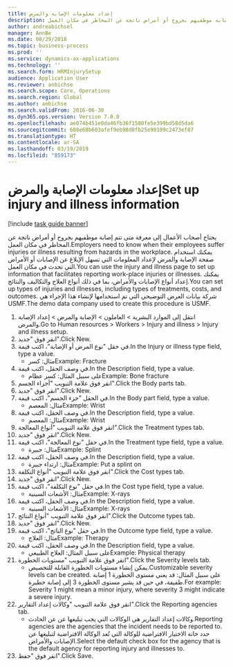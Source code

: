```yaml
---
title: إعداد معلومات الإصابة والمرض
description: يحتاج أصحاب الأعمال إلى معرفة متى تتم إصابة موظفيهم بجروح أو أمراض ناتجة عن المخاطر في مكان العمل.
author: andreabichsel
manager: AnnBe
ms.date: 08/29/2018
ms.topic: business-process
ms.prod: ''
ms.service: dynamics-ax-applications
ms.technology: ''
ms.search.form: HRMInjurySetup
audience: Application User
ms.reviewer: anbichse
ms.search.scope: Core, Operations
ms.search.region: Global
ms.author: anbichse
ms.search.validFrom: 2016-06-30
ms.dyn365.ops.version: Version 7.0.0
ms.openlocfilehash: ae074b451e0da46fb36f1580fe5e399bd58d5da6
ms.sourcegitcommit: 608e68b603afef9eb98d8fb25e90109c2473ef87
ms.translationtype: HT
ms.contentlocale: ar-SA
ms.lasthandoff: 03/19/2019
ms.locfileid: "859173"
---
```

# <a name="set-up-injury-and-illness-information"></a><span data-ttu-id="149d5-103">إعداد معلومات الإصابة والمرض</span><span class="sxs-lookup"><span data-stu-id="149d5-103">Set up injury and illness information</span></span>

[!include [task guide banner](../../includes/task-guide-banner.md)]

<span data-ttu-id="149d5-104">يحتاج أصحاب الأعمال إلى معرفة متى تتم إصابة موظفيهم بجروح أو أمراض ناتجة عن المخاطر في مكان العمل.</span><span class="sxs-lookup"><span data-stu-id="149d5-104">Employers need to know when their employees suffer injuries or illness resulting from hazards in the workplace.</span></span> <span data-ttu-id="149d5-105">يمكنك استخدام صفحة الإصابة والمرض لإعداد المعلومات التي تسهل الإبلاغ عن الإصابات أو الأمراض التي تحدث في مكان العمل.</span><span class="sxs-lookup"><span data-stu-id="149d5-105">You can use the injury and illness page to set up information that facilitates reporting work-place injuries or illnesses.</span></span> <span data-ttu-id="149d5-106">يمكنك إعداد أنواع الإصابات والأمراض، بما في ذلك أنواع العلاج والتكاليف والنتائج.</span><span class="sxs-lookup"><span data-stu-id="149d5-106">You can set up types of injuries and illnesses, including types of treatments, costs, and outcomes.</span></span> <span data-ttu-id="149d5-107">شركة بيانات العرض التوضيحي التي تم استخدامها لإنشاء هذا الإجراء هي USMF.</span><span class="sxs-lookup"><span data-stu-id="149d5-107">The demo data company used to create this procedure is USMF.</span></span>

1. <span data-ttu-id="149d5-108">انتقل إلى الموارد البشرية > العاملون‬ > الإصابة والمرض > إعداد الإصابة والمرض.</span><span class="sxs-lookup"><span data-stu-id="149d5-108">Go to Human resources > Workers > Injury and illness > Injury and illness setup.</span></span>
2. <span data-ttu-id="149d5-109">انقر فوق "جديد".</span><span class="sxs-lookup"><span data-stu-id="149d5-109">Click New.</span></span>
3. <span data-ttu-id="149d5-110">في حقل "نوع المرض أو الإصابة"، اكتب قيمة.</span><span class="sxs-lookup"><span data-stu-id="149d5-110">In the Injury or illness type field, type a value.</span></span>
    * <span data-ttu-id="149d5-111">مثال: كسر</span><span class="sxs-lookup"><span data-stu-id="149d5-111">Example: Fracture</span></span>  
4. <span data-ttu-id="149d5-112">في وصف الحقل، اكتب قيمة.</span><span class="sxs-lookup"><span data-stu-id="149d5-112">In the Description field, type a value.</span></span>
    * <span data-ttu-id="149d5-113">على سبيل المثال: كسر عظام</span><span class="sxs-lookup"><span data-stu-id="149d5-113">Example: Bone fracture</span></span>  
5. <span data-ttu-id="149d5-114">انقر فوق علامة التبويب "أجزاء الجسم".</span><span class="sxs-lookup"><span data-stu-id="149d5-114">Click the Body parts tab.</span></span>
6. <span data-ttu-id="149d5-115">انقر فوق "جديد".</span><span class="sxs-lookup"><span data-stu-id="149d5-115">Click New.</span></span>
7. <span data-ttu-id="149d5-116">في الحقل "جزء الجسم"، اكتب قيمة.</span><span class="sxs-lookup"><span data-stu-id="149d5-116">In the Body part field, type a value.</span></span>
    * <span data-ttu-id="149d5-117">مثال: المعصم</span><span class="sxs-lookup"><span data-stu-id="149d5-117">Example: Wrist</span></span>  
8. <span data-ttu-id="149d5-118">في وصف الحقل، اكتب قيمة.</span><span class="sxs-lookup"><span data-stu-id="149d5-118">In the Description field, type a value.</span></span>
    * <span data-ttu-id="149d5-119">مثال: المعصم</span><span class="sxs-lookup"><span data-stu-id="149d5-119">Example: Wrist</span></span>  
9. <span data-ttu-id="149d5-120">انقر فوق علامة التبويب "أنواع المعالجة".</span><span class="sxs-lookup"><span data-stu-id="149d5-120">Click the Treatment types tab.</span></span>
10. <span data-ttu-id="149d5-121">انقر فوق "جديد".</span><span class="sxs-lookup"><span data-stu-id="149d5-121">Click New.</span></span>
11. <span data-ttu-id="149d5-122">في حقل "نوع المعالجة"، اكتب قيمة.</span><span class="sxs-lookup"><span data-stu-id="149d5-122">In the Treatment type field, type a value.</span></span>
    * <span data-ttu-id="149d5-123">مثال: جبيرة</span><span class="sxs-lookup"><span data-stu-id="149d5-123">Example: Splint</span></span>  
12. <span data-ttu-id="149d5-124">في وصف الحقل، اكتب قيمة.</span><span class="sxs-lookup"><span data-stu-id="149d5-124">In the Description field, type a value.</span></span>
    * <span data-ttu-id="149d5-125">مثال: ارتداء جبيرة</span><span class="sxs-lookup"><span data-stu-id="149d5-125">Example: Put a splint on</span></span>  
13. <span data-ttu-id="149d5-126">انقر فوق علامة التبويب "أنواع التكلفة‬".</span><span class="sxs-lookup"><span data-stu-id="149d5-126">Click the Cost types tab.</span></span>
14. <span data-ttu-id="149d5-127">انقر فوق "جديد".</span><span class="sxs-lookup"><span data-stu-id="149d5-127">Click New.</span></span>
15. <span data-ttu-id="149d5-128">في حقل "نوع التكلفة"، اكتب قيمة.</span><span class="sxs-lookup"><span data-stu-id="149d5-128">In the Cost type field, type a value.</span></span>
    * <span data-ttu-id="149d5-129">مثال: الأشعات السينية</span><span class="sxs-lookup"><span data-stu-id="149d5-129">Example: X-rays</span></span>  
16. <span data-ttu-id="149d5-130">في وصف الحقل، اكتب قيمة.</span><span class="sxs-lookup"><span data-stu-id="149d5-130">In the Description field, type a value.</span></span>
    * <span data-ttu-id="149d5-131">مثال: الأشعات السينية</span><span class="sxs-lookup"><span data-stu-id="149d5-131">Example: X-rays</span></span>  
17. <span data-ttu-id="149d5-132">انقر فوق علامة التبويب "أنواع النتائج".</span><span class="sxs-lookup"><span data-stu-id="149d5-132">Click the Outcome types tab.</span></span>
18. <span data-ttu-id="149d5-133">انقر فوق "جديد".</span><span class="sxs-lookup"><span data-stu-id="149d5-133">Click New.</span></span>
19. <span data-ttu-id="149d5-134">في حقل "نوع الناتج"، اكتب قيمة.</span><span class="sxs-lookup"><span data-stu-id="149d5-134">In the Outcome type field, type a value.</span></span>
    * <span data-ttu-id="149d5-135">مثال: العلاج</span><span class="sxs-lookup"><span data-stu-id="149d5-135">Example: Therapy</span></span>  
20. <span data-ttu-id="149d5-136">في وصف الحقل، اكتب قيمة.</span><span class="sxs-lookup"><span data-stu-id="149d5-136">In the Description field, type a value.</span></span>
    * <span data-ttu-id="149d5-137">على سبيل المثال: العلاج الطبيعي</span><span class="sxs-lookup"><span data-stu-id="149d5-137">Example: Physical therapy</span></span>  
21. <span data-ttu-id="149d5-138">انقر فوق علامة التبويب "مستويات الخطورة".</span><span class="sxs-lookup"><span data-stu-id="149d5-138">Click the Severity levels tab.</span></span>
    * <span data-ttu-id="149d5-139">يمكن إنشاء مستويات الخطورة القابلة للتخصيص.</span><span class="sxs-lookup"><span data-stu-id="149d5-139">Customizable severity levels can be created.</span></span> <span data-ttu-id="149d5-140">على سبيل المثال: قد يعني مستوى الخطورة 1 إصابة طفيفة، في حين قد يشير مستوى الخطورة 3 إلى إصابة خطيرة.</span><span class="sxs-lookup"><span data-stu-id="149d5-140">For example: Severity 1 might mean a minor injury, where severity 3 might indicate a severe injury.</span></span>  
22. <span data-ttu-id="149d5-141">انقر فوق علامة التبويب "وكالات إعداد التقارير".</span><span class="sxs-lookup"><span data-stu-id="149d5-141">Click the Reporting agencies tab.</span></span>
    * <span data-ttu-id="149d5-142">وكالات إعداد التقارير هي الوكالات التي يجب تبليغها عن عن الحادث.</span><span class="sxs-lookup"><span data-stu-id="149d5-142">Reporting agencies are the agencies that the incident needs to be reported to.</span></span> <span data-ttu-id="149d5-143">حدد خانة الاختيار الافتراضية للوكالة التي تُعد الوكالة الافتراضية لتبليغها عن الإصابات والأمراض.</span><span class="sxs-lookup"><span data-stu-id="149d5-143">Select the default check box for the agency that is the default agency for reporting injury and illnesses to.</span></span>  
23. <span data-ttu-id="149d5-144">انقر فوق "حفظ".</span><span class="sxs-lookup"><span data-stu-id="149d5-144">Click Save.</span></span>

